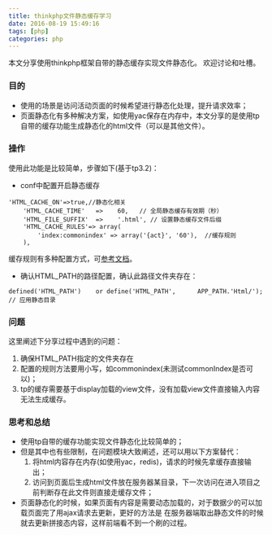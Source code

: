 ```yaml
---
title: thinkphp文件静态缓存学习
date: 2016-08-19 15:49:16
tags: [php]
categories: php
---
```

本文分享使用thinkphp框架自带的静态缓存实现文件静态化。
欢迎讨论和吐槽。

### 目的
- 使用的场景是访问活动页面的时候希望进行静态化处理，提升请求效率；
- 页面静态化有多种解决方案，如使用yac保存在内存中，本文分享的是使用tp自带的缓存功能生成静态化的html文件（可以是其他文件）。
### 操作
使用此功能是比较简单，步骤如下(基于tp3.2)：

-  conf中配置开启静态缓存
```$xslt
'HTML_CACHE_ON'=>true,//静态化相关
	'HTML_CACHE_TIME'   =>    60,   // 全局静态缓存有效期（秒）
	'HTML_FILE_SUFFIX'  =>    '.html', // 设置静态缓存文件后缀
	'HTML_CACHE_RULES'=> array(
		'index:commonindex' => array('{act}', '60'),  //缓存规则
	),
```
缓存规则有多种配置方式，可[参考文档](http://document.thinkphp.cn/manual_3_2.html#html_cache)。

- 确认HTML_PATH的路径配置，确认此路径文件夹存在：
```$xslt
defined('HTML_PATH')    or define('HTML_PATH',      APP_PATH.'Html/'); // 应用静态目录
```
### 问题
这里阐述下分享过程中遇到的问题：

1. 确保HTML_PATH指定的文件夹存在
2. 配置的规则方法要用小写，如commonindex(未测试commonIndex是否可以)；
3. tp的缓存需要基于display加载的view文件，没有加载view文件直接输入内容无法生成缓存。
### 思考和总结
- 使用tp自带的缓存功能实现文件静态化比较简单的；
- 但是其中也有些限制，在问题模块大致阐述，还可以用以下方案替代：
   1. 将html内容存在内存(如使用yac，redis)，请求的时候先拿缓存直接输出；
   2. 访问到页面后生成html文件放在服务器某目录，下一次访问在进入项目之前判断存在此文件则直接走缓存文件；
- 页面静态化的时候，如果页面有内容是需要动态加载的，对于数据少的可以加载页面完了用ajax请求去更新，更好的方法是
在服务器端取出静态文件的时候就去更新拼接态内容，这样前端看不到一个刷的过程。
